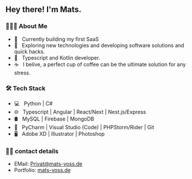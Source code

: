 <h2> Hey there! I'm Mats. </h2>

<h3> 👨🏻‍💻 About Me </h3>

- 🔭 &nbsp; Currently building my first SaaS
- 🤔 &nbsp; Exploring new technologies and developing software solutions and quick hacks.
- 💼 &nbsp; Typescript and Kotlin developer.
- ☕ &nbsp; I belive, a perfect cup of coffee can be the ultimate solution for any stress. 

<h3>🛠 Tech Stack</h3>

- 💻 &nbsp; Python | C#
- 🌐 &nbsp; Typescript | Angular | React/Next | Nest.js/Express
- 🛢 &nbsp; MySQL | Firebase | MongoDB
- 🔧 &nbsp; PyCharm | Visual Studio (Code) | PHPStorm/Rider | Git
- 🖥 &nbsp; Adobe XD | Illustrator | Photoshop

<h3> 🤝🏻 contact details </h3>

- EMail: Privat@mats-voss.de
- Portfolio: [mats-voss.de](https://mats-voss.de)

